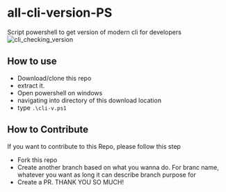 # all-cli-version-PS
Script powershell to get version of modern cli for developers
![cli_checking_version](https://media.giphy.com/media/Ze3NjFVfyxhEpZRuQC/200w_d.gif)

## How to use
- Download/clone this repo
- extract it. 
- Open powershell on windows
- navigating into directory of this download location
- type `.\cli-v.ps1`

## How to Contribute
If you want to contribute to this Repo, please follow this step
- Fork this repo
- Create another branch based on what you wanna do. For branc name, whatever you want as long it can describe branch purpose for
- Create a PR.
THANK YOU SO MUCH!
